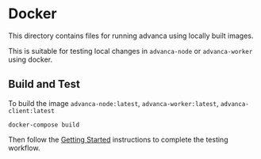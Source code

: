 # Docker

This directory contains files for running advanca using locally built images.

This is suitable for testing local changes in `advanca-node` or `advanca-worker` using docker.

## Build and Test

To build the image `advanca-node:latest`, `advanca-worker:latest`, `advanca-client:latest`

```shell
docker-compose build
```

Then follow the [Getting Started](../README.md#getting-started) instructions to complete the testing workflow.
